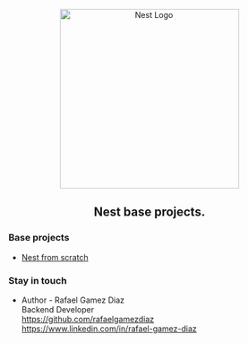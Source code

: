 <p align="center">
  <a href="http://nestjs.com/" target="blank"><img src="https://nestjs.com/img/logo_text.svg" width="320" alt="Nest Logo" /></a>
</p>

  <h2 align="center">Nest base projects.</h2>
    <p align="center">

### Base projects

- [Nest from scratch](https://github.com/rafaelgamezdiaz/nestjs-base-projects/tree/main/nestjs-scratch)

### Stay in touch

- Author - Rafael Gamez Diaz \
Backend Developer \
https://github.com/rafaelgamezdiaz \
https://www.linkedin.com/in/rafael-gamez-diaz 